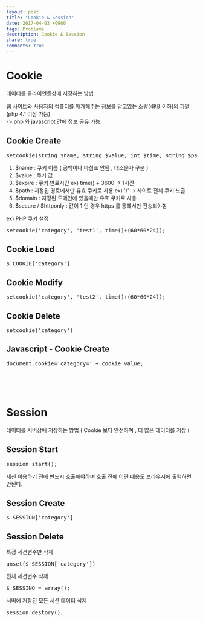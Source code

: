 ```yaml
---
layout: post
title: "Cookie & Session"
date: 2017-04-03 +0900
tags: Problems
description: Cookie & Session
share: true
comments: true
---
```


Cookie
=============
데이터를 클라이언트상에 저장하는 방법

웹 사이트와 사용자의 컴퓨터를 매개해주는 정보를 담고있는 소량(4KB 이하)의 파일 (php 4.1 이상 가능)<br>
-> php 와 javascript 간에 정보 공유 가능.

Cookie Create
-------------
<pre>setcookie(string $name, string $value, int $time, string $path, string $domain, bool $secure = false, bool $httponly = false)</pre>

1. $name : 쿠키 이름 ( 공백이나 마침표 안됨 , 대소문자 구분 )
2. $value : 쿠키 값
3. $expire : 쿠키 만료시간 ex) time() + 3600 -> 1시간
4. $path : 지정된 경로에서만 유효 쿠키로 사용 ex) '/' -> 사이트 전체 쿠키 노출
5. $domain : 지정된 도메인에 있을때만 유효 쿠키로 사용
6. $secure / $httponly : 값이 1 인 경우 https 를 통해서만 전송되야함


ex) 
PHP
쿠키 설정
<pre>setcookie('category', 'test1', time()+(60*60*24));</pre>


Cookie Load
------------
<pre>$_COOKIE['category']</pre>


Cookie Modify
------------
<pre>setcookie('category', 'test2', time()+(60*60*24));</pre>


Cookie Delete
------------
<pre>setcookie('category')</pre>


Javascript - Cookie Create
------------
<pre>document.cookie='category=' + cookie_value;</pre>

<br>
<br>
<br>

Session
============
데이터를 서버상에 저장하는 방법 ( Cookie 보다 안전하며 , 더 많은 데이터를 저장 )

Session Start
------------
<pre>session start();</pre>
세션 이용하기 전에 반드시 호출해야하며 호출 전에 어떤 내용도 브라우저에 출력하면 안된다.


Session Create
------------
<pre>$_SESSION['category']</pre>

Session Delete
------------
특정 세션변수만 삭제
<pre>unset($_SESSION['category'])</pre>

전체 세션변수 삭제
<pre>$_SESSINO = array();</pre>

서버에 저장된 모든 세션 데이터 삭제
<pre>session_destory();</pre>